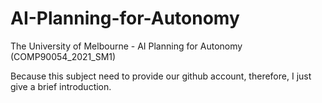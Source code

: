# AI-Planning-for-Autonomy
The University of Melbourne - AI Planning for Autonomy (COMP90054_2021_SM1)

Because this subject need to provide our github account, therefore, I just give a brief introduction.
